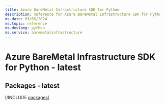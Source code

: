 ```yaml
---
title: Azure BareMetal Infrastructure SDK for Python
description: Reference for Azure BareMetal Infrastructure SDK for Python
ms.date: 03/06/2024
ms.topic: reference
ms.devlang: python
ms.service: baremetalinfrastructure
---
```

# Azure BareMetal Infrastructure SDK for Python - latest
## Packages - latest
[!INCLUDE [packages](baremetal-infrastructure-index.md)]